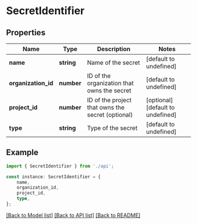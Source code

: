 # SecretIdentifier


## Properties

Name | Type | Description | Notes
------------ | ------------- | ------------- | -------------
**name** | **string** | Name of the secret | [default to undefined]
**organization_id** | **number** | ID of the organization that owns the secret | [default to undefined]
**project_id** | **number** | ID of the project that owns the secret (optional) | [optional] [default to undefined]
**type** | **string** | Type of the secret | [default to undefined]

## Example

```typescript
import { SecretIdentifier } from './api';

const instance: SecretIdentifier = {
    name,
    organization_id,
    project_id,
    type,
};
```

[[Back to Model list]](../README.md#documentation-for-models) [[Back to API list]](../README.md#documentation-for-api-endpoints) [[Back to README]](../README.md)
